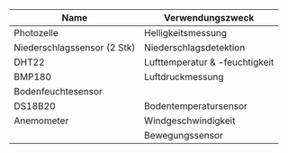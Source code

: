 |Name|Verwendungszweck|
|---|---|
|Photozelle|Helligkeitsmessung|
|Niederschlagssensor (2 Stk)|Niederschlagsdetektion|
|DHT22|Lufttemperatur & -feuchtigkeit|
|BMP180|Luftdruckmessung|
|Bodenfeuchtesensor||
|DS18B20|Bodentemperatursensor|
|Anemometer|Windgeschwindigkeit|
||Bewegungssensor|
